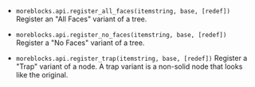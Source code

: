 
* `moreblocks.api.register_all_faces(itemstring, base, [redef])`
  Register an "All Faces" variant of a tree.

* `moreblocks.api.register_no_faces(itemstring, base, [redef])`
  Register a "No Faces" variant of a tree.

* `moreblocks.api.register_trap(itemstring, base, [redef])`
  Register a "Trap" variant of a node. A trap variant is a non-solid node that looks like the original.
